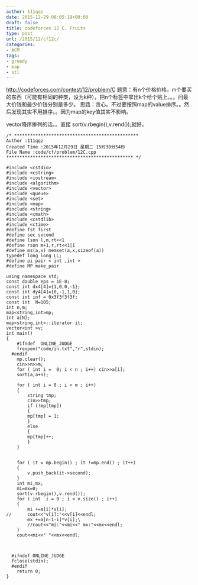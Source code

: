 ```yaml
---
author: 111qqz
date: 2015-12-29 08:05:19+00:00
draft: false
title: codeforces 12 C. Fruits
type: post
url: /2015/12/cf12c/
categories:
- ACM
tags:
- greedy
- map
- stl
---
```


http://codeforces.com/contest/12/problem/C
题意：有n个价格价格，m个要买的东西（可能有相同的种类，设为k种），把n个标签中拿出k个给个贴上。。。问最大价钱和最少价钱分别是多少。
思路：贪心。不过要按照map的value排序。。然后发现其实不用排序。。因为map的key值其实不影响。

vector降序排列的话。。直接 sort(v.rbegin(),v.rend());就好。







    
    /* ***********************************************
    Author :111qqz
    Created Time :2015年12月29日 星期二 15时30分54秒
    File Name :code/cf/problem/12C.cpp
    ************************************************ */
    
    #include <cstdio>
    #include <cstring>
    #include <iostream>
    #include <algorithm>
    #include <vector>
    #include <queue>
    #include <set>
    #include <map>
    #include <string>
    #include <cmath>
    #include <cstdlib>
    #include <ctime>
    #define fst first
    #define sec second
    #define lson l,m,rt<<1
    #define rson m+1,r,rt<<1|1
    #define ms(a,x) memset(a,x,sizeof(a))
    typedef long long LL;
    #define pi pair < int ,int >
    #define MP make_pair
    
    using namespace std;
    const double eps = 1E-8;
    const int dx4[4]={1,0,0,-1};
    const int dy4[4]={0,-1,1,0};
    const int inf = 0x3f3f3f3f;
    const int  N=105;
    int n,m;
    map<string,int>mp;
    int a[N];
    map<string,int>::iterator it;
    vector<int >v;
    int main()
    {
    	#ifndef  ONLINE_JUDGE 
    	freopen("code/in.txt","r",stdin);
      #endif
    	mp.clear();
    	cin>>n>>m;
    	for ( int i =  0; i < n ; i++) cin>>a[i];
    	sort(a,a+n);
    
    	for ( int i = 0 ; i < m ; i++)
    	{
    	    string tmp;
    	    cin>>tmp;
    	    if (!mp[tmp])
    	    {
    		mp[tmp] = 1;
    	    }
    	    else
    	    {
    		mp[tmp]++;
    	    }
    	}
    
    	
    	for ( it = mp.begin() ; it !=mp.end() ; it++)
    	{
    	    v.push_back(it->second);
    	}
    	int mi,mx;
    	mi=mx=0;
    	sort(v.rbegin(),v.rend());
    	for ( int  i = 0 ; i < v.size() ; i++)
    	{
    	    mi +=a[i]*v[i];
    //	    cout<<"v[i]:"<<v[i]<<endl;
    	    mx +=a[n-1-i]*v[i];\
    	    //cout<<"mi:"<<mi<<" mx:"<<mx<<endl;
    	}
    	cout<<mi<<" "<<mx<<endl;
    	
    
    
      #ifndef ONLINE_JUDGE  
      fclose(stdin);
      #endif
        return 0;
    }
    



